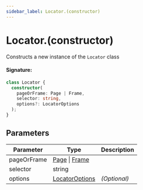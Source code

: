 ```yaml
---
sidebar_label: Locator.(constructor)
---
```


# Locator.(constructor)

Constructs a new instance of the `Locator` class

#### Signature:

```typescript
class Locator {
  constructor(
    pageOrFrame: Page | Frame,
    selector: string,
    options?: LocatorOptions
  );
}
```

## Parameters

| Parameter   | Type                                                         | Description  |
| ----------- | ------------------------------------------------------------ | ------------ |
| pageOrFrame | [Page](./puppeteer.page.md) \| [Frame](./puppeteer.frame.md) |              |
| selector    | string                                                       |              |
| options     | [LocatorOptions](./puppeteer.locatoroptions.md)              | _(Optional)_ |
